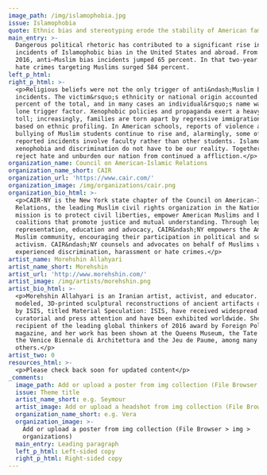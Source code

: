 ```yaml
---
image_path: /img/islamophobia.jpg
issue: Islamophobia
quote: Ethnic bias and stereotyping erode the stability of American families.
main_entry: >-
  Dangerous political rhetoric has contributed to a significant rise in
  incidents of Islamophobic bias in the United States and abroad. From 2014 to
  2016, anti–Muslim bias incidents jumped 65 percent. In that two-year period,
  hate crimes targeting Muslims surged 584 percent.
left_p_html:
right_p_html: >-
  <p>Religious beliefs were not the only trigger of anti&ndash;Muslim bias
  incidents. The victim&rsquo;s ethnicity or national origin accounted for 35
  percent of the total, and in many cases an individual&rsquo;s name was the
  lone trigger factor. Xenophobic policies and propaganda exert a heavy human
  toll; increasingly, families are torn apart by regressive immigration policies
  based on ethnic profiling. In American schools, reports of violence and
  bullying of Muslim students continue to rise and, alarmingly, some of the
  reported incidents involve faculty rather than other students. Islamophobia,
  xenophobia and discrimination do not have to be our reality. Together, we can
  reject hate and unburden our nation from continued a affliction.</p>
organization_name: Council on American-Islamic Relations
organization_name_short: CAIR
organization_url: 'https://www.cair.com/'
organization_image: /img/organizations/cair.png
organization_bio_html: >-
  <p>CAIR-NY is the New York state chapter of the Council on American-Islamic
  Relations, the leading Muslim civil rights organization in the Nation. Our
  mission is to protect civil liberties, empower American Muslims and build
  coalitions that promote justice and mutual understanding. Through legal
  representation, education and advocacy, CAIR&ndash;NY empowers the American
  Muslim community, encouraging their participation in political and social
  activism. CAIR&ndash;NY counsels and advocates on behalf of Muslims who have
  experienced discrimination, harassment or hate crimes.</p>
artist_name: Morehshin Allahyari
artist_name_short: Morehshin
artist_url: 'http://www.morehshin.com/'
artist_image: /img/artists/morehshin.png
artist_bio_html: >-
  <p>Morehshin Allahyari is an Iranian artist, activist, and educator. Her
  modeled, 3D-printed sculptural reconstructions of ancient artifacts destroyed
  by ISIS, titled Material Speculation: ISIS, have received widespread
  curatorial and press attention and have been exhibited worldwide. She is the
  recipient of the leading global thinkers of 2016 award by Foreign Policy
  magazine, and her work has been shown at the Queens Museum, the Tate Modern,
  the Venice Biennale di Architettura and the Jeu de Paume, among many
  others.</p>
artist_two: 0
resources_html: >-
  <p>Please check back soon for updated content</p>
_comments:
  image_path: Add or upload a poster from img collection (File Browser > img > partners)
  issue: Theme title
  artist_name_short: e.g. Seymour
  artist_image: Add or upload a headshot from img collection (File Browser > img > artists)
  organization_name_short: e.g. Vera
  organization_image: >-
    Add or upload a poster from img collection (File Browser > img >
    organizations)
  main_entry: Leading paragraph
  left_p_html: Left-sided copy
  right_p_html: Right-sided copy
---
```



